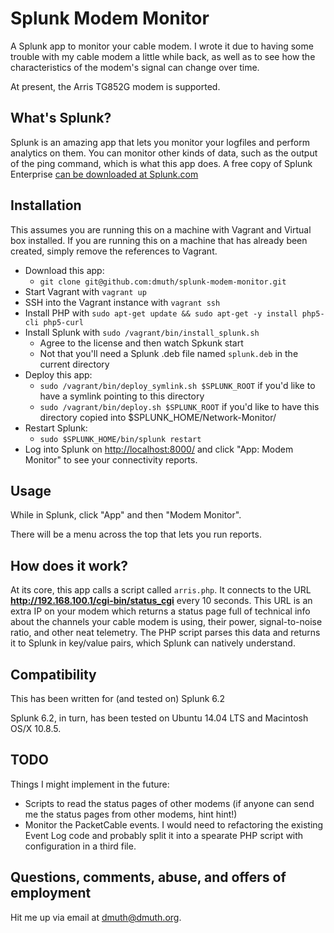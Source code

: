 # Splunk Modem Monitor


A Splunk app to monitor your cable modem.  I wrote it due to having some trouble with my cable modem a little while back, as well as to see how the characteristics of the modem's signal can change over time.

At present, the Arris TG852G modem is supported.



## What's Splunk?

Splunk is an amazing app that lets you monitor your logfiles and perform analytics on them.  You can monitor other kinds of data, such as the output of the ping command, which is what this app does.  A free copy of Splunk Enterprise [can be downloaded at Splunk.com](http://www.splunk.com/)


## Installation

This assumes you are running this on a machine with Vagrant and Virtual box installed.  If you are running this on a machine 
that has already been created, simply remove the references to Vagrant.

- Download this app:
	- `git clone git@github.com:dmuth/splunk-modem-monitor.git`
- Start Vagrant with `vagrant up`
- SSH into the Vagrant instance with `vagrant ssh`
- Install PHP with `sudo apt-get update && sudo apt-get -y install php5-cli php5-curl`
- Install Splunk with `sudo /vagrant/bin/install_splunk.sh`
    - Agree to the license and then watch Spkunk start
    - Not that you'll need a Splunk .deb file named `splunk.deb` in the current directory
- Deploy this app:
	- `sudo /vagrant/bin/deploy_symlink.sh $SPLUNK_ROOT` if you'd like to have a symlink pointing to this directory
	- `sudo /vagrant/bin/deploy.sh $SPLUNK_ROOT` if you'd like to have this directory copied into $SPLUNK_HOME/Network-Monitor/
- Restart Splunk:
    - `sudo $SPLUNK_HOME/bin/splunk restart`
- Log into Splunk on [http://localhost:8000/](http://localhost:8000/) and click "App: Modem Monitor" to see your connectivity reports.



## Usage

While in Splunk, click "App" and then "Modem Monitor".

There will be a menu across the top that lets you run reports.



## How does it work?

At its core, this app calls a script called `arris.php`.  It connects to the URL **http://192.168.100.1/cgi-bin/status_cgi** every 10 seconds.  This URL is an extra IP on your modem which returns a status page full of technical info about the channels your cable modem is using, their power, signal-to-noise ratio, and other neat telemetry.  The PHP script parses this data and returns it to Splunk in key/value pairs, which Splunk can natively understand.


## Compatibility

This has been written for (and tested on) Splunk 6.2

Splunk 6.2, in turn, has been tested on Ubuntu 14.04 LTS and Macintosh OS/X 10.8.5.



## TODO

Things I might implement in the future:

- Scripts to read the status pages of other modems (if anyone can send me the status pages from other modems, hint hint!)
- Monitor the PacketCable events. I would need to refactoring the existing Event Log code and probably split it into a spearate PHP script with configuration in a third file.


    
## Questions, comments, abuse, and offers of employment

Hit me up via email at dmuth@dmuth.org.
